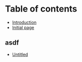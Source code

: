 # Table of contents

* [Introduction](README.md)
* [Initial page](initial-page.md)

## asdf

* [Untitled](asdf/untitled.md)

